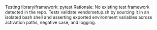 Testing library/framework: pytest
Rationale: No existing test framework detected in the repo. Tests validate vendorsetup.sh by sourcing it in an isolated bash shell and asserting exported environment variables across activation paths, negative case, and logging.